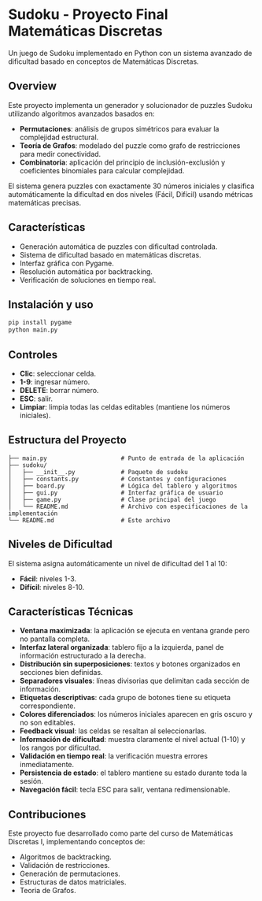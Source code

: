 # Sudoku - Proyecto Final Matemáticas Discretas

Un juego de Sudoku implementado en Python con un sistema avanzado de dificultad basado en conceptos de Matemáticas Discretas.

## Overview

Este proyecto implementa un generador y solucionador de puzzles Sudoku utilizando algoritmos avanzados basados en:

- **Permutaciones**: análisis de grupos simétricos para evaluar la complejidad estructural.
- **Teoría de Grafos**: modelado del puzzle como grafo de restricciones para medir conectividad.
- **Combinatoria**: aplicación del principio de inclusión-exclusión y coeficientes binomiales para calcular complejidad.

El sistema genera puzzles con exactamente 30 números iniciales y clasifica automáticamente la dificultad en dos niveles (Fácil, Difícil) usando métricas matemáticas precisas.

## Características

- Generación automática de puzzles con dificultad controlada.
- Sistema de dificultad basado en matemáticas discretas.
- Interfaz gráfica con Pygame.
- Resolución automática por backtracking.
- Verificación de soluciones en tiempo real.

## Instalación y uso

```bash
pip install pygame
python main.py
```

## Controles

- **Clic**: seleccionar celda.
- **1-9**: ingresar número.
- **DELETE**: borrar número.
- **ESC**: salir.
- **Limpiar**: limpia todas las celdas editables (mantiene los números iniciales).

## Estructura del Proyecto

```
├── main.py                     # Punto de entrada de la aplicación
├── sudoku/
│   ├── __init__.py             # Paquete de sudoku
│   ├── constants.py            # Constantes y configuraciones
│   ├── board.py                # Lógica del tablero y algoritmos
│   ├── gui.py                  # Interfaz gráfica de usuario
│   ├── game.py                 # Clase principal del juego
│   └── README.md               # Archivo con especificaciones de la implementación
└── README.md                   # Este archivo
```

## Niveles de Dificultad

El sistema asigna automáticamente un nivel de dificultad del 1 al 10:
- **Fácil**: niveles 1-3.
- **Difícil**: niveles 8-10.

## Características Técnicas

- **Ventana maximizada**: la aplicación se ejecuta en ventana grande pero no pantalla completa.
- **Interfaz lateral organizada**: tablero fijo a la izquierda, panel de información estructurado a la derecha.
- **Distribución sin superposiciones**: textos y botones organizados en secciones bien definidas.
- **Separadores visuales**: líneas divisorias que delimitan cada sección de información.
- **Etiquetas descriptivas**: cada grupo de botones tiene su etiqueta correspondiente.
- **Colores diferenciados**: los números iniciales aparecen en gris oscuro y no son editables.
- **Feedback visual**: las celdas se resaltan al seleccionarlas.
- **Información de dificultad**: muestra claramente el nivel actual (1-10) y los rangos por dificultad.
- **Validación en tiempo real**: la verificación muestra errores inmediatamente.
- **Persistencia de estado**: el tablero mantiene su estado durante toda la sesión.
- **Navegación fácil**: tecla ESC para salir, ventana redimensionable.

## Contribuciones

Este proyecto fue desarrollado como parte del curso de Matemáticas Discretas I, implementando conceptos de:
- Algoritmos de backtracking.
- Validación de restricciones.
- Generación de permutaciones.
- Estructuras de datos matriciales.
- Teoria de Grafos.
